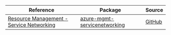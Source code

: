 | Reference | Package | Source |
|---|---|---|
|[Resource Management - Service Networking](mgmt-servicenetworking-readme.md)|[azure-mgmt-servicenetworking](https://pypi.org/project/azure-mgmt-servicenetworking)|[GitHub](https://github.com/Azure/azure-sdk-for-python/blob/main/sdk/servicenetworking/azure-mgmt-servicenetworking)|
